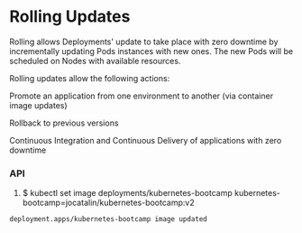 # Rolling Updates 

Rolling allows Deployments' update to take place with zero downtime by incrementally updating Pods instances with new ones. The new Pods will be scheduled on Nodes with available resources.

Rolling updates allow the following actions:

Promote an application from one environment to another (via container image updates)

Rollback to previous versions

Continuous Integration and Continuous Delivery of applications with zero downtime

### API
1. $ kubectl set image deployments/kubernetes-bootcamp kubernetes-bootcamp=jocatalin/kubernetes-bootcamp:v2
```
deployment.apps/kubernetes-bootcamp image updated
```

